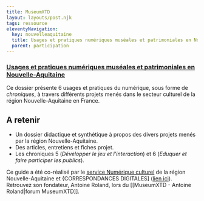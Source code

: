 ```yaml
---
title: MuseumXTD
layout: layouts/post.njk
tags: ressource
eleventyNavigation:
  key: nouvelleaquitaine
  title: Usages et pratiques numériques muséales et patrimoniales en Nouvelle-Aquitaine
  parent: participation
---
```

### [Usages et pratiques numériques muséales et patrimoniales en Nouvelle-Aquitaine](https://www.culture-nouvelle-aquitaine.fr/wp-content/uploads/2022/03/EBook_NouvelleAquitaine_Vfinale_allegee.pdf)
Ce dossier présente 6 usages et pratiques du numérique, sous forme de *chroniques*, à travers différents projets menés dans le secteur culturel de la région Nouvelle-Aquitaine en France. 

## A retenir
- Un dossier didactique et synthétique à propos des divers projets menés par la région Nouvelle-Aquitaine.  
- Des articles, entretiens et fiches projet.   
- Les chroniques 5 (*Développer le jeu et l'interaction*) et 6 (*Eduquer et faire participer les publics*). 
  
Ce guide a été co-réalisé par le [service Numérique culturel](https://www.culture-nouvelle-aquitaine.fr/thematiques/numerique-culturel) de la région Nouvelle-Aquitaine et {CORRESPONDANCES DIGITALES] ([lien ici](https://correspondances.co/)). Retrouvez son fondateur, Antoine Roland, lors du [[MuseumXTD - Antoine Roland|forum MuseumXTD]]. 

